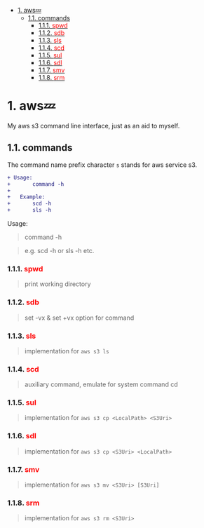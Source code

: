 - [1. aws:zzz:](#1-awszzz)
  - [1.1. commands](#11-commands)
    - [1.1.1. <font color=red>spwd</font>](#111-font-colorredspwdfont)
    - [1.1.2. <font color=red>sdb</font>](#112-font-colorredsdbfont)
    - [1.1.3. <font color=red>sls</font>](#113-font-colorredslsfont)
    - [1.1.4. <font color=red>scd</font>](#114-font-colorredscdfont)
    - [1.1.5. <font color=red>sul</font>](#115-font-colorredsulfont)
    - [1.1.6. <font color=red>sdl</font>](#116-font-colorredsdlfont)
    - [1.1.7. <font color=red>smv</font>](#117-font-colorredsmvfont)
    - [1.1.8. <font color=red>srm</font>](#118-font-colorredsrmfont)

# 1. aws:zzz:

My aws s3 command line interface, just as an aid to myself.

## 1.1. commands

The command name prefix character `s` stands for aws service s3.

```diff
+ Usage:
+ 		command -h
+
+	Example:
+ 		scd -h
+ 		sls -h
```



Usage:

> command -h 

> e.g. scd -h or sls -h etc.

### 1.1.1. <font color=red>spwd</font>

> print working directory

### 1.1.2. <font color=red>sdb</font>

> set -vx & set +vx option for command

### 1.1.3. <font color=red>sls</font>

> implementation for `aws s3 ls`

### 1.1.4. <font color=red>scd</font>

> auxiliary command, emulate for system command cd

### 1.1.5. <font color=red>sul</font>

> implementation for `aws s3 cp <LocalPath> <S3Uri>`

### 1.1.6. <font color=red>sdl</font>

> implementation for `aws s3 cp <S3Uri> <LocalPath>`

### 1.1.7. <font color=red>smv</font>

> implementation for `aws s3 mv <S3Uri> [S3Uri]`

### 1.1.8. <font color=red>srm</font>

> implementation for `aws s3 rm <S3Uri>`